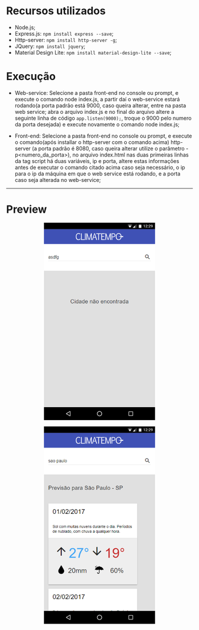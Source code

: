 # Recursos utilizados

 - Node.js;
 - Express.js:  ```npm install express --save```;
 - Http-server: ```npm install http-server -g```;
 - JQuery:  ```npm install jquery```;
 - Material Design Lite: ```npm install material-design-lite --save```;

# Execução
  - Web-service: Selecione a pasta front-end no console ou prompt, e execute o comando node index.js, a partir daí o web-service estará rodando(a porta padrão está 9000, caso queira alterar, entre na pasta web service; abra o arquivo index.js e no final do arquivo altere a seguinte linha de código ```app.listen(9000);```, troque o 9000 pelo numero da porta desejada) e execute novamente o comando node index.js;
  
  - Front-end: Selecione a pasta front-end no console ou prompt, e execute o comando(após installar o http-server com o comando acima) http-server (a porta padrão é 8080, caso queira alterar utilize o parâmetro -p<numero_da_porta>), no arquivo index.html nas duas primeiras linhas da tag script há duas variáveis, ip e porta, altere estas informações antes de executar o comando citado acima caso seja necessário, o ip para o ip da máquina em que o web service está rodando, e a porta caso seja alterada no web-service;
___
# Preview
<p align="center">
      <img src="weather-search-not-found.png" alt="Climatempo" width="300px"/>
</p>

<p align="center">
      <img src="weather-search-city-found.png" alt="Climatempo" width="300px"/>
</p>
